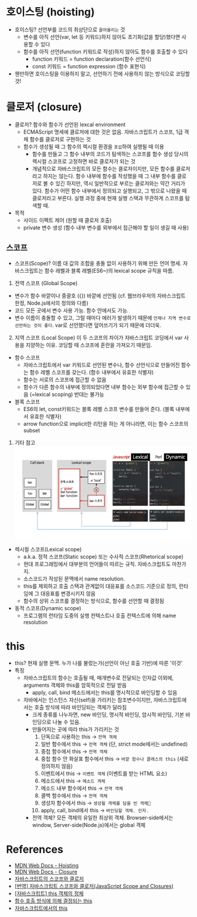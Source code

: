 # 호이스팅 (hoisting)
- 호이스팅? 선언부를 코드의 최상단으로 `끌어올리는` 것
    * 변수를 아직 선언(var, let 등 키워드)하지 않아도 초기화(값을 할당)했다면 사용할 수 있다
    * 함수를 아직 선언(function 키워드로 작성)하지 않아도 함수를 호출할 수 있다
      * function 키워드 = function declaration(함수 선언식)
      * const 키워드 = function expression (함수 표현식)
- 웬만하면 호이스팅을 이용하지 말고, 선언하기 전에 사용하지 않는 방식으로 코딩할 것!


# 클로저 (closure)
- 클로저? 함수와 함수가 선언된 lexcal environment
    * ECMAScript 명세에 클로저에 대한 것은 없음. 자바스크립트가 스코프, 1급 객체 함수를 클로저로 구현하는 것
    * 함수가 생성될 때 그 함수의 렉시컬 환경을 `포섭`하여 실행될 때 이용
      * 함수를 만들고 그 함수 내부의 코드가 탐색하는 스코프를 함수 생성 당시의 렉시컬 스코프로 고정하면 바로 클로저가 되는 것
      * 개념적으로 자바스크립트의 모든 함수는 클로저이지만, 모든 함수를 클로저라고 하지는 않는다. 함수 내부에 함수를 작성했을 때 그 내부 함수를 클로저로 볼 수 있긴 하지만, 역시 일반적으로 부르는 클로저와는 약간 거리가 있다. 함수가 어떤 함수 내부에서 정의되고 실행되고, 그 밖으로 나왔을 때 클로저라고 부른다. 실행 과정 중에 현재 실행 스택과 무관하게 스코프를 탐색할 때.
- 목적
    * 사이드 이펙트 제어 (원할 때 클로저 호출)
    * private 변수 생성 (함수 내부 변수를 외부에서 접근해야 할 일이 생길 때 사용)


## 스코프
- 스코프(Scope)? 이름 대 값의 조합을 충돌 없이 사용하기 위해 만든 언어 명세. 자바스크립트는 함수 레벨과 블록 레벨(ES6~)의 lexical scope 규칙을 따름.

1. 전역 스코프 (Global Scope)
- 변수가 함수 바깥이나 중괄호 ({}) 바깥에 선언됨 (cf. 웹브라우저의 자바스크립트 한정, Node.js에서의 정의와 다름)
- 코드 모든 곳에서 변수 사용 가능. 함수 안에서도 가능.
- 변수 이름이 충돌할 수 있고, 그럴 때마다 에러가 발생하기 때문에 `언제나 지역 변수로 선언하는 것이 좋다`. var로 선언했다면 덮어쓰기가 되기 때문에 더더욱.

2. 지역 스코프 (Local Scope)
이 두 스코프의 차이가 자바스크립트 코딩에서 var 사용을 지양하는 이유. 코딩할 때 스코프에 혼란을 가져오기 때문임.
- 함수 스코프
    * 자바스크립트에서 var 키워드로 선언된 변수나, 함수 선언식으로 만들어진 함수는 함수 레벨 스코프를 갖는다. (함수 내부에서 유효한 식별자)
    * 함수는 서로의 스코프에 접근할 수 없음
    * 함수가 다른 함수의 내부에 정의되었다면 내부 함수는 외부 함수에 접근할 수 있음 (=lexical scoping) 반대는 불가능
- 블록 스코프
    * ES6의 let, const키워드는 블록 레벨 스코프 변수를 만들어 준다. (블록 내부에서 유효한 식별자)
    * arrow function으로 implicit한 리턴을 하는 게 아니라면, 이는 함수 스코프의 subset

1. 기타 참고
![Closure_1](images/Closure_1.png)
- 렉시컬 스코프(Lexical scope)
    * a.k.a. 정적 스코프(Static scope) 또는 수사적 스코프(Rhetorical scope)
    * 현대 프로그래밍에서 대부분의 언어들이 따르는 규칙. 자바스크립트도 마찬가지.
    * 소스코드가 작성된 문맥에서 name resolution.
    * this를 제외하고 호출 스택과 관계없이 대응표를 소스코드 기준으로 정의, 런타임에 그 대응표를 변경시키지 않음
    * 함수의 상위 스코프를 결정하는 방식으로, 함수를 선언할 때 결정됨
- 동적 스코프(Dynamic scope)
    * 프로그램의 런타임 도중의 실행 컨텍스트나 호출 컨텍스트에 의해 name resolution


# this
- this? 현재 실행 문맥. 누가 나를 불렀는가(선언이 아닌 호출 기반)에 따른 '이것'
- 특징
    * 자바스크립트의 함수는 호출될 때, 매개변수로 전달되는 인자값 이외에, arguments 객체와 this를 암묵적으로 전달 받음
      + apply, call, bind 메소드에서는 this를 명시적으로 바인딩할 수 있음
    * 자바에서는 인스턴스 자신(self)을 가리키는 참조변수이지만, 자바스크립트에서는 호출 방식에 따라 바인딩되는 객체가 달라짐
      + 크게 종류를 나누자면, new 바인딩, 명시적 바인딩, 암시적 바인딩, 기본 바인딩으로 나눌 수 있음.
      + 만들어지는 곳에 따라 this가 가리키는 것
          1. 단독으로 사용하는 this -> `전역 객체`
          2. 일반 함수에서 this -> `전역 객체` (단, strict mode에서는 undefined)
          3. 중첩 함수에서 this -> `전역 객체`
          4. 중첩 함수 안 화살표 함수에서 this -> `바깥 함수나 클래스의 this` (새로 정의하지 않음)
          5. 이벤트에서 this -> `이벤트 객체` (이벤트를 받는 HTML 요소)
          6. 메소드에서 this -> `메소드 객체`
          7. 메소드 내부 함수에서 this -> `전역 객체`
          8. 콜백 함수에서 this -> `전역 객체`
          9. 생성자 함수에서 this -> `생성될 객체를 담을 빈 객체`
          10. apply, call, bind에서 this -> `바인딩할 객체. 인자.`
      + 전역 객체? 모든 객체의 유일한 최상위 객체. Browser-side에서는 window, Server-side(Node.js)에서는 global 객체

# References
- [MDN Web Docs - Hoisting](https://developer.mozilla.org/ko/docs/Glossary/Hoisting)
- [MDN Web Docs - Closure](https://developer.mozilla.org/ko/docs/Web/JavaScript/Guide/Closures)
- [자바스크립트의 스코프와 클로저](https://meetup.toast.com/posts/86)
- [[번역] 자바스크립트 스코프와 클로저(JavaScript Scope and Closures)](https://medium.com/@khwsc1/%EB%B2%88%EC%97%AD-%EC%9E%90%EB%B0%94%EC%8A%A4%ED%81%AC%EB%A6%BD%ED%8A%B8-%EC%8A%A4%EC%BD%94%ED%94%84%EC%99%80-%ED%81%B4%EB%A1%9C%EC%A0%80-javascript-scope-and-closures-8d402c976d19)
- [[자바스크립트] this 객체의 정체](https://beomy.tistory.com/6)
- [함수 호출 방식에 의해 결정되는 this](https://poiemaweb.com/js-this)
- [자바스크립트에서의 this](https://nykim.work/71)
